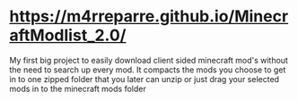 # https://m4rreparre.github.io/MinecraftModlist_2.0/
My first big project to easily download client sided minecraft mod's without the need to search up every mod. It compacts the mods you choose to get in to one zipped folder that you later can unzip or just drag your selected mods in to the minecraft mods folder
